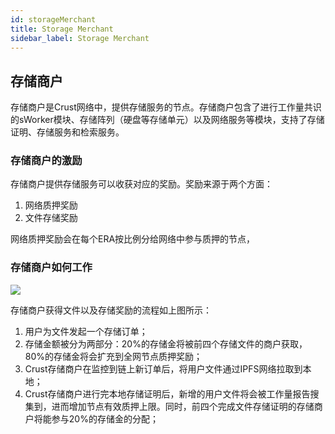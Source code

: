 ```yaml
---
id: storageMerchant
title: Storage Merchant
sidebar_label: Storage Merchant
---
```


## 存储商户

存储商户是Crust网络中，提供存储服务的节点。存储商户包含了进行工作量共识的sWorker模块、存储阵列（硬盘等存储单元）以及网络服务等模块，支持了存储证明、存储服务和检索服务。

### 存储商户的激励
存储商户提供存储服务可以收获对应的奖励。奖励来源于两个方面：
1. 网络质押奖励
2. 文件存储奖励

网络质押奖励会在每个ERA按比例分给网络中参与质押的节点，

### 存储商户如何工作

![](https://crust-data.oss-cn-shanghai.aliyuncs.com/wiki/learn/dsm.png)

存储商户获得文件以及存储奖励的流程如上图所示：
1. 用户为文件发起一个存储订单；
2. 存储金额被分为两部分：20%的存储金将被前四个存储文件的商户获取，80%的存储金将会扩充到全网节点质押奖励；
3. Crust存储商户在监控到链上新订单后，将用户文件通过IPFS网络拉取到本地；
4. Crust存储商户进行完本地存储证明后，新增的用户文件将会被工作量报告搜集到，进而增加节点有效质押上限。同时，前四个完成文件存储证明的存储商户将能参与20%的存储金的分配；